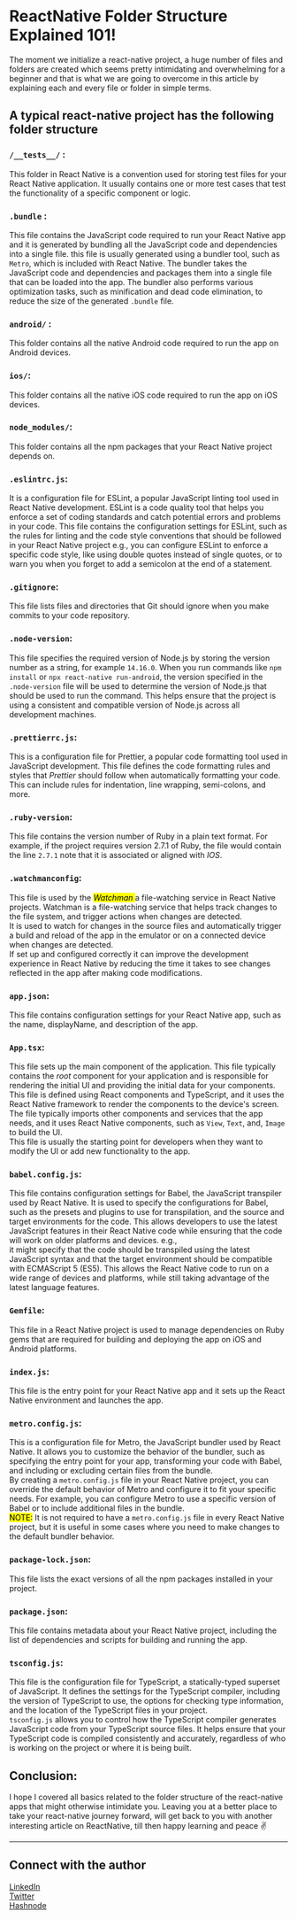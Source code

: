 # ReactNative Folder Structure Explained 101!

The moment we initialize a react-native project, a huge number of files and folders are created which seems pretty intimidating and overwhelming for a beginner and that is what we are going to overcome in this article by explaining each and every file or folder in simple terms.

## A typical react-native project has the following folder structure

### `/__tests__/` :

This folder in React Native is a convention used for storing test files for your React Native application. It usually contains one or more test cases that test the functionality of a specific component or logic.

### `.bundle` :

This file contains the JavaScript code required to run your React Native app and it is generated by bundling all the JavaScript code and dependencies into a single file. this file is usually generated using a bundler tool, such as `Metro`, which is included with React Native. The bundler takes the JavaScript code and dependencies and packages them into a single file that can be loaded into the app. The bundler also performs various optimization tasks, such as minification and dead code elimination, to reduce the size of the generated `.bundle` file.

### `android/` :

This folder contains all the native Android code required to run the app on Android devices.

### `ios/`:

This folder contains all the native iOS code required to run the app on iOS devices.

### `node_modules/`:

This folder contains all the npm packages that your React Native project depends on.

### `.eslintrc.js`:

It is a configuration file for ESLint, a popular JavaScript linting tool used in React Native development. ESLint is a code quality tool that helps you enforce a set of coding standards and catch potential errors and problems in your code. This file contains the configuration settings for ESLint, such as the rules for linting and the code style conventions that should be followed in your React Native project e.g., you can configure ESLint to enforce a specific code style, like using double quotes instead of single quotes, or to warn you when you forget to add a semicolon at the end of a statement.

### `.gitignore`:

This file lists files and directories that Git should ignore when you make commits to your code repository.

### `.node-version`:

This file specifies the required version of Node.js by storing the version number as a string, for example `14.16.0`. When you run commands like `npm install` or `npx react-native run-android`, the version specified in the `.node-version` file will be used to determine the version of Node.js that should be used to run the command. This helps ensure that the project is using a consistent and compatible version of Node.js across all development machines.

### `.prettierrc.js`:

This is a configuration file for Prettier, a popular code formatting tool used in JavaScript development. This file defines the code formatting rules and styles that *Prettier* should follow when automatically formatting your code. This can include rules for indentation, line wrapping, semi-colons, and more.

### `.ruby-version`:

This file contains the version number of Ruby in a plain text format. For example, if the project requires version 2.7.1 of Ruby, the file would contain the line `2.7.1` note that it is associated or aligned with *IOS*.

### `.watchmanconfig`:

This file is used by the *<mark>Watchman </mark>* a file-watching service in React Native projects. Watchman is a file-watching service that helps track changes to the file system, and trigger actions when changes are detected.  
It is used to watch for changes in the source files and automatically trigger a build and reload of the app in the emulator or on a connected device when changes are detected.  
If set up and configured correctly it can improve the development experience in React Native by reducing the time it takes to see changes reflected in the app after making code modifications.

### `app.json`:

This file contains configuration settings for your React Native app, such as the name, displayName, and description of the app.

### `App.tsx`:

This file sets up the main component of the application. This file typically contains the *root* component for your application and is responsible for rendering the initial UI and providing the initial data for your components.  
This file is defined using React components and TypeScript, and it uses the React Native framework to render the components to the device's screen. The file typically imports other components and services that the app needs, and it uses React Native components, such as `View`, `Text`, and, `Image` to build the UI.  
This file is usually the starting point for developers when they want to modify the UI or add new functionality to the app.

### `babel.config.js`:

This file contains configuration settings for Babel, the JavaScript transpiler used by React Native. It is used to specify the configurations for Babel, such as the presets and plugins to use for transpilation, and the source and target environments for the code. This allows developers to use the latest JavaScript features in their React Native code while ensuring that the code will work on older platforms and devices. e.g.,  
it might specify that the code should be transpiled using the latest JavaScript syntax and that the target environment should be compatible with ECMAScript 5 (ES5). This allows the React Native code to run on a wide range of devices and platforms, while still taking advantage of the latest language features.

### `Gemfile`:

This file in a React Native project is used to manage dependencies on Ruby gems that are required for building and deploying the app on iOS and Android platforms.

### `index.js`:

This file is the entry point for your React Native app and it sets up the React Native environment and launches the app.

### `metro.config.js`:

This is a configuration file for Metro, the JavaScript bundler used by React Native. It allows you to customize the behavior of the bundler, such as specifying the entry point for your app, transforming your code with Babel, and including or excluding certain files from the bundle.  
By creating a `metro.config.js` file in your React Native project, you can override the default behavior of Metro and configure it to fit your specific needs. For example, you can configure Metro to use a specific version of Babel or to include additional files in the bundle.  
<mark>NOTE:</mark> It is not required to have a `metro.config.js` file in every React Native project, but it is useful in some cases where you need to make changes to the default bundler behavior.

### `package-lock.json`:

This file lists the exact versions of all the npm packages installed in your project.

### `package.json`:

This file contains metadata about your React Native project, including the list of dependencies and scripts for building and running the app.

### `tsconfig.js`:

This file is the configuration file for TypeScript, a statically-typed superset of JavaScript. It defines the settings for the TypeScript compiler, including the version of TypeScript to use, the options for checking type information, and the location of the TypeScript files in your project.  
`tsconfig.js` allows you to control how the TypeScript compiler generates JavaScript code from your TypeScript source files. It helps ensure that your TypeScript code is compiled consistently and accurately, regardless of who is working on the project or where it is being built.

## Conclusion:

I hope I covered all basics related to the folder structure of the react-native apps that might otherwise intimidate you. Leaving you at a better place to take your react-native journey forward, will get back to you with another interesting article on ReactNative, till then happy learning and peace ✌️

---

## Connect with the author

[LinkedIn](https://www.linkedin.com/in/moeenulislam/)  
[Twitter](https://twitter.com/moeenulislam_)  
[Hashnode](https://moeen.hasnode.dev)